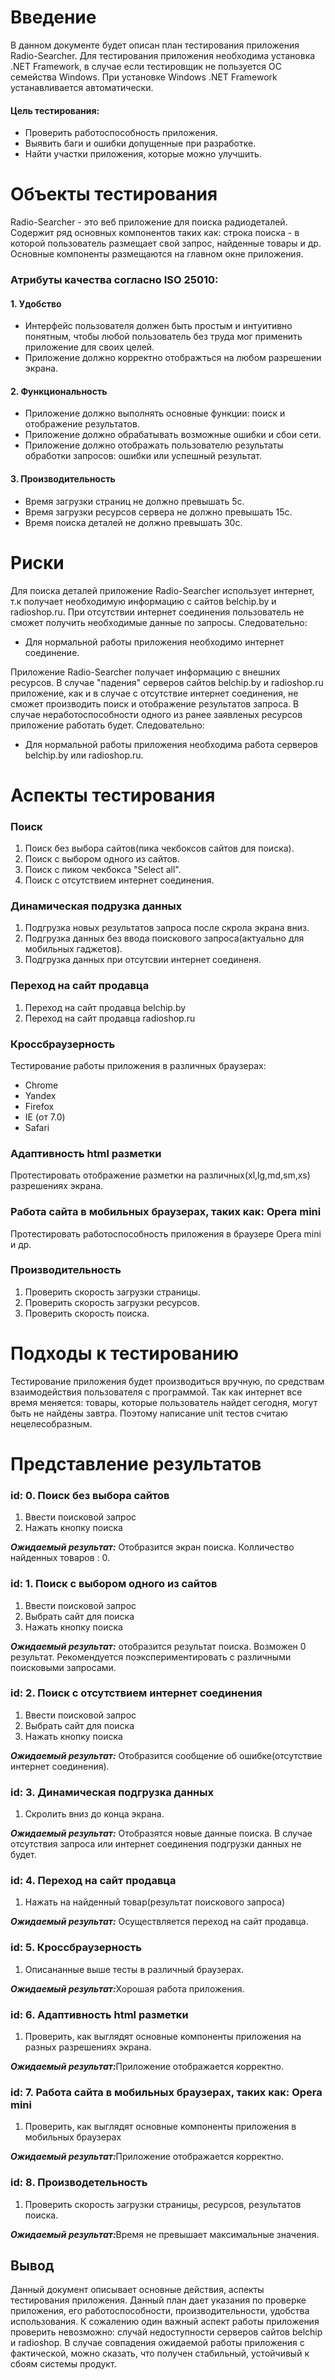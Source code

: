 # Введение
В данном документе будет описан план тестирования приложения Radio-Searcher.
Для тестирования приложения необходима установка .NET Framework, в случае если тестировщик не пользуется ОС 
семейства Windows. При установке Windows .NET Framework устанавливается автоматически.
#### Цель тестирования:
<ul>
  <li>Проверить работоспособность приложения.</li>
  <li>Выявить баги и ошибки допущенные при разработке.</li>
  <li>Найти участки приложения, которые можно улучшить.</li>
</ul>

# Объекты тестирования

Radio-Searcher - это веб приложение для поиска радиодеталей. Содержит ряд основных компонентов таких как: строка поиска - 
в которой пользователь размещает свой запрос, найденные товары и др. Основные компоненты размещаются на главном окне приложения.
### Атрибуты качества согласно ISO 25010:

#### 1. Удобство

<ul>
  <li>Интерфейс пользователя должен быть простым и интуитивно понятным, чтобы любой пользователь без труда мог
  применить приложение для своих целей.</li>
  <li>Приложение должно корректно отображться на любом разрешении экрана.</li>
</ul>

#### 2. Функциональность

<ul>
  <li>Приложение должно выполнять основные функции: поиск и отображение результатов.</li>
  <li>Приложение должно обрабатывать возможные ошибки и сбои сети.</li>
  <li>Приложение должно отображать пользователю результаты обработки запросов: ошибки или успешный результат.</li>
</ul>

#### 3. Производительность

<ul>
  <li>Время загрузки страниц не должно превышать 5с.</li>
  <li>Время загрузки ресурсов сервера не должно превышать 15с.</li>
  <li>Время поиска деталей не должно превышать 30с.</li>
</ul>

# Риски
Для поиска деталей приложение Radio-Searcher использует интернет, т.к получает необходимую информацию с сайтов
belchip.by и radioshop.ru. При отсутствии интернет соединения пользователь не сможет получить необходимые данные 
по запросы. Следовательно:

<ul>
  <li>Для нормальной работы приложения необходимо интернет соединение.</li>
</ul>

Приложение Radio-Searcher получает информацию с внешних ресурсов. В случае "падения" серверов сайтов 
belchip.by и radioshop.ru приложение, как и в случае с отсутствие интернет соединения, не сможет производить
поиск и отображение результатов запроса. В случае неработоспособности одного из ранее заявленых ресурсов приложение
работать будет. Следовательно:

<ul>
  <li>Для нормальной работы приложения необходима работа серверов belchip.by или radioshop.ru.</li>
</ul>

# Аспекты тестирования

### Поиск

1. Поиск без выбора сайтов(пика чекбоксов сайтов для поиска).
2. Поиск с выбором одного из сайтов.
3. Поиск с пиком чекбокса "Select all".
4. Поиск с отсутствием интернет соединения.

### Динамическая подрузка данных

1. Подгрузка новых результатов запроса после скрола экрана вниз.
2. Подгрузка данных без ввода поискового запроса(актуально для мобильных гаджетов).
3. Подгрузка данных при отсутсвии интернет соединеня. 

### Переход на сайт продавца

1. Переход на сайт продавца belchip.by
2. Переход на сайт продавца radioshop.ru

### Кроссбраузерность

Тестирование работы приложения в различных браузерах:

<ul>
  <li>Chrome</li>
  <li>Yandex</li>
  <li>Firefox</li>
  <li>IE (от 7.0)</li>
  <li>Safari</li>
</ul>

### Адаптивность html разметки

Протестировать отображение разметки на различных(xl,lg,md,sm,xs) разрешениях экрана.

### Работа сайта в мобильных браузерах, таких как: Opera mini

Протестировать работоспособность приложения в браузере Opera mini и др.

### Производительность

1. Проверить скорость загрузки страницы.
2. Проверить скорость загрузки ресурсов.
3. Проверить скорость поиска.

# Подходы к тестированию
Тестирование приложения будет производиться вручную, по средствам взаимодействия пользователя с программой. Так как интернет все время меняется: товары, которые пользователь найдет сегодня, могут быть не найдены завтра. Поэтому написание unit тестов считаю нецелесобразным.

# Представление результатов

### id: 0. Поиск без выбора сайтов
1. Ввести поисковой запрос
2. Нажать кнопку поиска

<b><i>Ожидаемый результат:</i></b> Отобразится экран поиска. Колличество найденных товаров : 0.<br />

### id: 1. Поиск с выбором одного из сайтов
1. Ввести поисковой запрос
2. Выбрать сайт для поиска
3. Нажать кнопку поиска

<b><i>Ожидаемый результат:</i></b> отобразится результат поиска. Возможен 0 результат. 
Рекомендуется поэкспериментировать с различными поисковыми запросами.<br />

### id: 2. Поиск с отсутствием интернет соединения
1. Ввести поисковой запрос
2. Выбрать сайт для поиска
3. Нажать кнопку поиска

<b><i>Ожидаемый результат:</i></b> Отобразится сообщение об ошибке(отсутствие интернет соединения).<br />

### id: 3. Динамическая подгрузка данных
1. Скролить вниз до конца экрана.

<b><i>Ожидаемый результат:</i></b> Отобразятся новые данные поиска. В случае отсутствия запроса или интернет соединения
подгрузки данных не будет.<br />

### id: 4. Переход на сайт продавца
1. Нажать на найденный товар(результат поискового запроса)

<b><i>Ожидаемый результат:</i></b> Осуществляется переход на сайт продавца.<br />

### id: 5. Кроссбраузерность
1. Описананные выше тесты в различный браузерах.

<b><i>Ожидаемый результат:</i></b>Хорошая работа приложения.<br />

### id: 6. Адаптивность html разметки
1. Проверить, как выглядят основные компоненты приложения на разных разрешениях экрана.

<b><i>Ожидаемый результат:</i></b>Приложение отображается корректно.<br />

### id: 7. Работа сайта в мобильных браузерах, таких как: Opera mini
1. Проверить, как выглядят основные компоненты приложения в мобильных браузерах

<b><i>Ожидаемый результат:</i></b>Приложение отображается корректно.<br />

### id: 8. Производетельность
1. Проверить скорость загрузки страницы, ресурсов, результатов поиска.

<b><i>Ожидаемый результат:</i></b>Время не превышает максимальные значения.<br />
  
## Вывод
Данный документ описывает основные действия, аспекты тестирования приложения. Данный план дает указания по проверке приложения, его работоспособности, производительности, удобства использования. К сожалению один важный аспект работы приложения проверить невозможно: случай недоступности серверов сайтов belchip и radioshop. В случае совпадения ожидаемой работы приложения с фактической, можно сказать, что получен стабильный, устойчивый к сбоям системы продукт.

